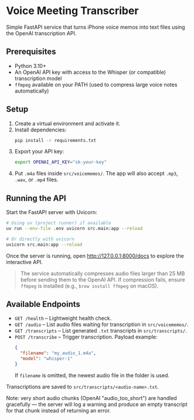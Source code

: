 # Voice Meeting Transcriber

Simple FastAPI service that turns iPhone voice memos into text files using the OpenAI transcription API.

## Prerequisites

- Python 3.10+
- An OpenAI API key with access to the Whisper (or compatible) transcription model
- `ffmpeg` available on your PATH (used to compress large voice notes automatically)

## Setup

1. Create a virtual environment and activate it.
2. Install dependencies:
   ```bash
   pip install -r requirements.txt
   ```
3. Export your API key:
   ```bash
   export OPENAI_API_KEY="sk-your-key"
   ```
4. Put `.m4a` files inside `src/voicememos/`. The app will also accept `.mp3`, `.wav`, or `.mp4` files.

## Running the API

Start the FastAPI server with Uvicorn:

```bash
# Using uv (project runner) if available
uv run --env-file .env uvicorn src.main:app --reload

# Or directly with uvicorn
uvicorn src.main:app --reload
```

Once the server is running, open http://127.0.0.1:8000/docs to explore the interactive API.

> The service automatically compresses audio files larger than 25 MB before sending them to the OpenAI API. If compression fails, ensure `ffmpeg` is installed (e.g., `brew install ffmpeg` on macOS).

## Available Endpoints

- `GET /health` – Lightweight health check.
- `GET /audio` – List audio files waiting for transcription in `src/voicememos/`.
- `GET /transcripts` – List generated `.txt` transcripts in `src/transcripts/`.
- `POST /transcribe` – Trigger transcription. Payload example:
  ```json
  {
    "filename": "my_audio_1.m4a",
    "model": "whisper-1"
  }
  ```
  If `filename` is omitted, the newest audio file in the folder is used.

Transcriptions are saved to `src/transcripts/<audio-name>.txt`.

Note: very short audio chunks (OpenAI "audio_too_short") are handled gracefully — the server will log a warning and produce an empty transcript for that chunk instead of returning an error.

